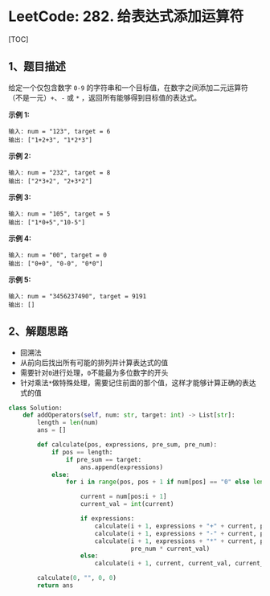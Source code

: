 # LeetCode: 282. 给表达式添加运算符

[TOC]

## 1、题目描述

给定一个仅包含数字 `0-9` 的字符串和一个目标值，在数字之间添加二元运算符（不是一元）`+`、`-` 或 `*` ，返回所有能够得到目标值的表达式。

**示例 1:**

```
输入: num = "123", target = 6
输出: ["1+2+3", "1*2*3"] 
```


**示例 2:**

```
输入: num = "232", target = 8
输出: ["2*3+2", "2+3*2"]
```


**示例 3:**

```
输入: num = "105", target = 5
输出: ["1*0+5","10-5"]
```


**示例 4:**

```
输入: num = "00", target = 0
输出: ["0+0", "0-0", "0*0"]
```


**示例 5:**

```
输入: num = "3456237490", target = 9191
输出: []
```



## 2、解题思路

-   回溯法
-   从前向后找出所有可能的排列并计算表达式的值
-   需要针对`0`进行处理，`0`不能最为多位数字的开头
-   针对乘法`*`做特殊处理，需要记住前面的那个值，这样才能够计算正确的表达式的值



```python
class Solution:
    def addOperators(self, num: str, target: int) -> List[str]:
        length = len(num)
        ans = []

        def calculate(pos, expressions, pre_sum, pre_num):
            if pos == length:
                if pre_sum == target:
                    ans.append(expressions)
            else:
                for i in range(pos, pos + 1 if num[pos] == "0" else len(num)):

                    current = num[pos:i + 1]
                    current_val = int(current)

                    if expressions:
                        calculate(i + 1, expressions + "+" + current, pre_sum + current_val, current_val)
                        calculate(i + 1, expressions + "-" + current, pre_sum - current_val, -current_val)
                        calculate(i + 1, expressions + "*" + current, pre_sum - pre_num + pre_num * current_val,
                                  pre_num * current_val)
                    else:
                        calculate(i + 1, current, current_val, current_val)

        calculate(0, "", 0, 0)
        return ans
```

